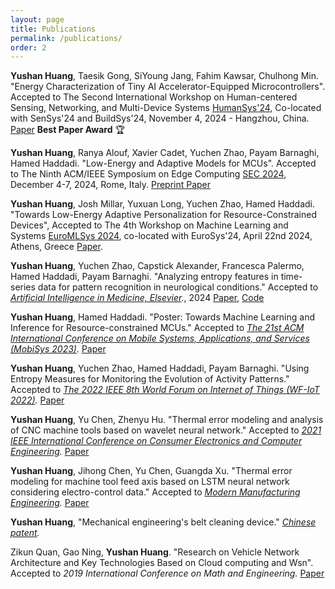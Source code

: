 ```yaml
---
layout: page
title: Publications
permalink: /publications/
order: 2
---
```


<!-- ### 2022 -->



**Yushan Huang**, Taesik Gong, SiYoung Jang, Fahim Kawsar, Chulhong Min. "Energy Characterization of Tiny AI Accelerator-Equipped Microcontrollers". Accepted to The Second International Workshop on Human-centered Sensing, Networking, and Multi-Device Systems [HumanSys'24](https://humansys-workshop.github.io/WS/2024/index.html), Co-located with SenSys'24 and BuildSys'24, 
November 4, 2024 - Hangzhou, China. [Paper](https://dl.acm.org/doi/abs/10.1145/3698388.3699628) **Best Paper Award** :trophy:


**Yushan Huang**, Ranya Alouf, Xavier Cadet, Yuchen Zhao, Payam Barnaghi, Hamed Haddadi. "Low-Energy and Adaptive Models for MCUs". Accepted to The Ninth ACM/IEEE Symposium on Edge Computing [SEC 2024](https://acm-ieee-sec.org/2024/), December 4-7, 2024, Rome, Italy. [Preprint Paper](https://arxiv.org/abs/2403.08040)


**Yushan Huang**, Josh Millar, Yuxuan Long, Yuchen Zhao, Hamed Haddadi. "Towards Low-Energy Adaptive Personalization for Resource-Constrained Devices", Accepted to The 4th Workshop on Machine Learning and Systems [EuroMLSys 2024](https://euromlsys.eu/), co-located with EuroSys'24, April 22nd 2024, Athens, Greece [Paper](https://dl.acm.org/doi/abs/10.1145/3642970.3655826?casa_token=wt9QpHMRsrEAAAAA:P5iM6vJ1Oi-q-loBEEJSmkcRj9B2h-CqXJW99vZ2lGAcNm5JFh1Vn6pcbjRzh_XfdLVTDEmgWACWzQ). 


**Yushan Huang**, Yuchen Zhao, Capstick Alexander, Francesca Palermo, Hamed Haddadi, Payam Barnaghi. "Analyzing entropy features in time-series data for pattern recognition in neurological conditions." Accepted to *[Artificial Intelligence in Medicine, Elsevier](https://www.sciencedirect.com/journal/artificial-intelligence-in-medicine).*, 2024 [Paper](https://www.sciencedirect.com/science/article/pii/S0933365724000630), [Code](https://github.com/yushan-huang/EntropyPipeline)


**Yushan Huang**, Hamed Haddadi. "Poster: Towards Machine Learning and Inference for Resource-constrained MCUs." Accepted to *[The 21st ACM International Conference on Mobile Systems, Applications, and Services (MobiSys 2023)](https://www.sigmobile.org/mobisys/2023/).* [Paper](https://dl.acm.org/doi/10.1145/3581791.3597371)

**Yushan Huang**, Yuchen Zhao, Hamed Haddadi, Payam Barnaghi. "Using Entropy Measures for Monitoring the Evolution of Activity Patterns." Accepted to *[The 2022 IEEE 8th World Forum on Internet of Things (WF-IoT 2022)](https://wfiot2022.iot.ieee.org/).* [Paper](https://ieeexplore.ieee.org/abstract/document/10152050)

<!-- ### 2021 -->

**Yushan Huang**, Yu Chen, Zhenyu Hu. "Thermal error modeling and analysis of CNC machine tools based on wavelet neural network." Accepted to *[2021 IEEE International Conference on Consumer Electronics and Computer Engineering](https://ieeexplore.ieee.org/xpl/conhome/9341295/proceeding).* [Paper](https://ieeexplore.ieee.org/document/9342155)

**Yushan Huang**, Jihong Chen, Yu Chen, Guangda Xu. "Thermal error modeling for machine tool feed axis based on LSTM neural network considering electro-control data." Accepted to *[Modern Manufacturing Engineering](http://xdzzgc.magtechjournal.com/).* [Paper](https://kns.cnki.net/kcms/detail/detail.aspx?doi=10.16731/j.cnki.1671-3133.2021.10.004)

<!-- ### 2020 and before -->

**Yushan Huang**, "Mechanical engineering's belt cleaning device." *[Chinese patent](https://ieeexplore.ieee.org/document/9342155).*

Zikun Quan, Gao Ning, **Yushan Huang**. "Research on Vehicle Network Architecture and Key Technologies  Based on Cloud computing and Wsn". Accepted to *2019 International Conference on Math and Engineering.* [Paper](https://webofproceedings.org/proceedings_series/ESR/ICME%202019/D107.pdf)
